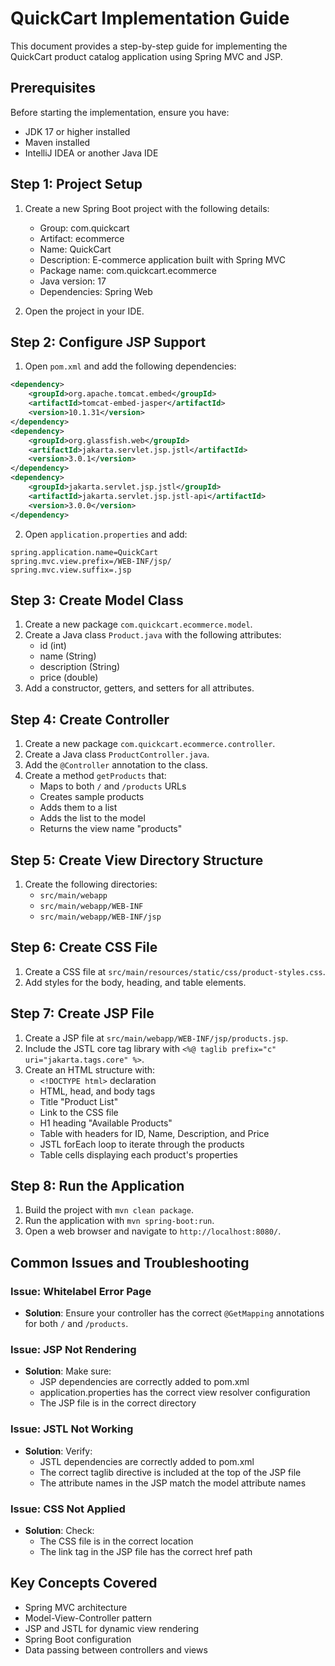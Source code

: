 # QuickCart Implementation Guide

This document provides a step-by-step guide for implementing the QuickCart product catalog application using Spring MVC and JSP.

## Prerequisites

Before starting the implementation, ensure you have:

- JDK 17 or higher installed
- Maven installed
- IntelliJ IDEA or another Java IDE

## Step 1: Project Setup

1. Create a new Spring Boot project with the following details:
   - Group: com.quickcart
   - Artifact: ecommerce
   - Name: QuickCart
   - Description: E-commerce application built with Spring MVC
   - Package name: com.quickcart.ecommerce
   - Java version: 17
   - Dependencies: Spring Web

2. Open the project in your IDE.

## Step 2: Configure JSP Support

1. Open `pom.xml` and add the following dependencies:

```xml
<dependency>
    <groupId>org.apache.tomcat.embed</groupId>
    <artifactId>tomcat-embed-jasper</artifactId>
    <version>10.1.31</version>
</dependency>
<dependency>
    <groupId>org.glassfish.web</groupId>
    <artifactId>jakarta.servlet.jsp.jstl</artifactId>
    <version>3.0.1</version>
</dependency>
<dependency>
    <groupId>jakarta.servlet.jsp.jstl</groupId>
    <artifactId>jakarta.servlet.jsp.jstl-api</artifactId>
    <version>3.0.0</version>
</dependency>
```

2. Open `application.properties` and add:

```properties
spring.application.name=QuickCart
spring.mvc.view.prefix=/WEB-INF/jsp/
spring.mvc.view.suffix=.jsp
```

## Step 3: Create Model Class

1. Create a new package `com.quickcart.ecommerce.model`.
2. Create a Java class `Product.java` with the following attributes:
   - id (int)
   - name (String)
   - description (String) 
   - price (double)
3. Add a constructor, getters, and setters for all attributes.

## Step 4: Create Controller

1. Create a new package `com.quickcart.ecommerce.controller`.
2. Create a Java class `ProductController.java`.
3. Add the `@Controller` annotation to the class.
4. Create a method `getProducts` that:
   - Maps to both `/` and `/products` URLs
   - Creates sample products
   - Adds them to a list
   - Adds the list to the model
   - Returns the view name "products"

## Step 5: Create View Directory Structure

1. Create the following directories:
   - `src/main/webapp`
   - `src/main/webapp/WEB-INF`
   - `src/main/webapp/WEB-INF/jsp`

## Step 6: Create CSS File

1. Create a CSS file at `src/main/resources/static/css/product-styles.css`.
2. Add styles for the body, heading, and table elements.

## Step 7: Create JSP File

1. Create a JSP file at `src/main/webapp/WEB-INF/jsp/products.jsp`.
2. Include the JSTL core tag library with `<%@ taglib prefix="c" uri="jakarta.tags.core" %>`.
3. Create an HTML structure with:
   - `<!DOCTYPE html>` declaration
   - HTML, head, and body tags
   - Title "Product List"
   - Link to the CSS file
   - H1 heading "Available Products"
   - Table with headers for ID, Name, Description, and Price
   - JSTL forEach loop to iterate through the products
   - Table cells displaying each product's properties

## Step 8: Run the Application

1. Build the project with `mvn clean package`.
2. Run the application with `mvn spring-boot:run`.
3. Open a web browser and navigate to `http://localhost:8080/`.

## Common Issues and Troubleshooting

### Issue: Whitelabel Error Page
- **Solution**: Ensure your controller has the correct `@GetMapping` annotations for both `/` and `/products`.

### Issue: JSP Not Rendering
- **Solution**: Make sure:
  - JSP dependencies are correctly added to pom.xml
  - application.properties has the correct view resolver configuration
  - The JSP file is in the correct directory

### Issue: JSTL Not Working
- **Solution**: Verify:
  - JSTL dependencies are correctly added to pom.xml
  - The correct taglib directive is included at the top of the JSP file
  - The attribute names in the JSP match the model attribute names

### Issue: CSS Not Applied
- **Solution**: Check:
  - The CSS file is in the correct location
  - The link tag in the JSP file has the correct href path

## Key Concepts Covered

- Spring MVC architecture
- Model-View-Controller pattern
- JSP and JSTL for dynamic view rendering
- Spring Boot configuration
- Data passing between controllers and views